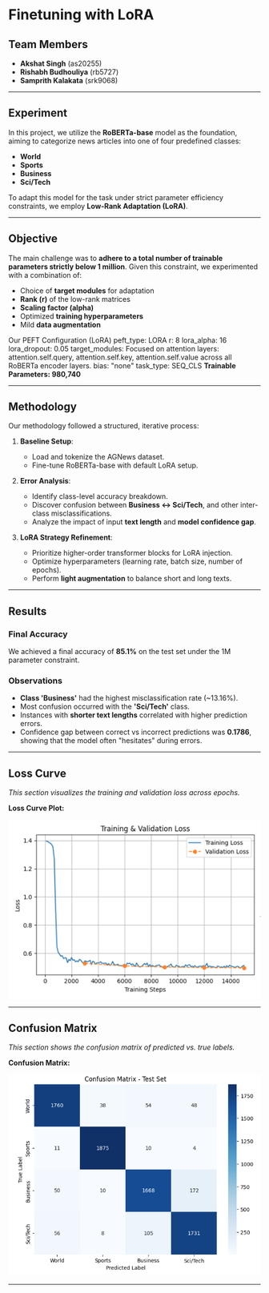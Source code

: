 # Finetuning with LoRA

## Team Members

- **Akshat Singh** (as20255)  
- **Rishabh Budhouliya** (rb5727)  
- **Samprith Kalakata** (srk9068)

---

## Experiment

In this project, we utilize the **RoBERTa-base** model as the foundation, aiming to categorize news articles into one of four predefined classes:

- **World**
- **Sports**
- **Business**
- **Sci/Tech**

To adapt this model for the task under strict parameter efficiency constraints, we employ **Low-Rank Adaptation (LoRA)**.

---

## Objective

The main challenge was to **adhere to a total number of trainable parameters strictly below 1 million**. Given this constraint, we experimented with a combination of:

- Choice of **target modules** for adaptation
- **Rank (r)** of the low-rank matrices
- **Scaling factor (alpha)**
- Optimized **training hyperparameters**
- Mild **data augmentation**

Our PEFT Configuration (LoRA)
peft_type: LORA
r: 8
lora_alpha: 16
lora_dropout: 0.05
target_modules: Focused on attention layers: attention.self.query, attention.self.key, attention.self.value across all RoBERTa encoder layers.
bias: "none"
task_type: SEQ_CLS
**Trainable Parameters: 980,740**

---

## Methodology

Our methodology followed a structured, iterative process:

1. **Baseline Setup**:
   - Load and tokenize the AGNews dataset.
   - Fine-tune RoBERTa-base with default LoRA setup.

2. **Error Analysis**:
   - Identify class-level accuracy breakdown.
   - Discover confusion between **Business ↔ Sci/Tech**, and other inter-class misclassifications.
   - Analyze the impact of input **text length** and **model confidence gap**.

3. **LoRA Strategy Refinement**:
   - Prioritize higher-order transformer blocks for LoRA injection.
   - Optimize hyperparameters (learning rate, batch size, number of epochs).
   - Perform **light augmentation** to balance short and long texts.

---

## Results

### Final Accuracy

We achieved a final accuracy of **85.1%** on the test set under the 1M parameter constraint.

### Observations

- **Class 'Business'** had the highest misclassification rate (~13.16%).
- Most confusion occurred with the **'Sci/Tech'** class.
- Instances with **shorter text lengths** correlated with higher prediction errors.
- Confidence gap between correct vs incorrect predictions was **0.1786**, showing that the model often "hesitates" during errors.

---

## Loss Curve

_This section visualizes the training and validation loss across epochs._

**Loss Curve Plot:**

![Loss Curve](./trainingLossFigure.png)

---

## Confusion Matrix

_This section shows the confusion matrix of predicted vs. true labels._

**Confusion Matrix:**

![Confusion Matrix](./confusionMatrix.png)

---
